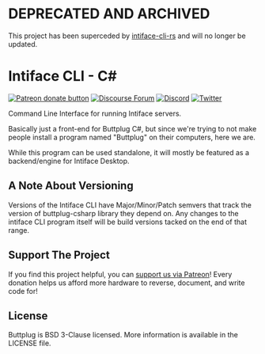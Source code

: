 # DEPRECATED AND ARCHIVED

This project has been superceded by [intiface-cli-rs](https://github.com/intiface/intiface-cli-rs) and will no longer be updated.

# Intiface CLI - C#

[![Patreon donate button](https://img.shields.io/badge/patreon-donate-yellow.svg)](https://www.patreon.com/qdot)
[![Discourse Forum](https://img.shields.io/badge/discourse-forum-blue.svg)](https://metafetish.club)
[![Discord](https://img.shields.io/discord/353303527587708932.svg?logo=discord)](https://discord.buttplug.io)
[![Twitter](https://img.shields.io/twitter/follow/buttplugio.svg?style=social&logo=twitter)](https://twitter.com/buttplugio)

Command Line Interface for running Intiface servers.

Basically just a front-end for Buttplug C#, but since we're trying to
not make people install a program named "Buttplug" on their computers,
here we are.

While this program can be used standalone, it will mostly be featured
as a backend/engine for Intiface Desktop.

## A Note About Versioning

Versions of the Intiface CLI have Major/Minor/Patch semvers that track
the version of buttplug-csharp library they depend on. Any changes to
the intiface CLI program itself will be build versions tacked on the
end of that range.

## Support The Project

If you find this project helpful, you can [support us via
Patreon](http://patreon.com/qdot)! Every donation helps us afford more
hardware to reverse, document, and write code for!

## License

Buttplug is BSD 3-Clause licensed. More information is available in
the LICENSE file.
